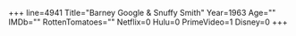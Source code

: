+++
line=4941
Title="Barney Google & Snuffy Smith"
Year=1963
Age=""
IMDb=""
RottenTomatoes=""
Netflix=0
Hulu=0
PrimeVideo=1
Disney=0
+++

